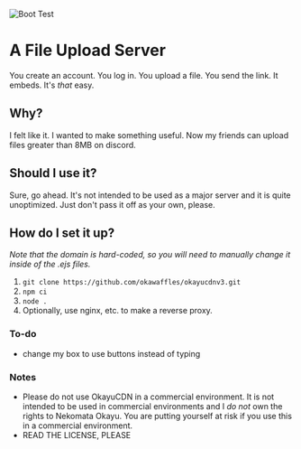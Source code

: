 ![Boot Test](https://github.com/okawaffles/OkayuCDNv3/actions/workflows/node.js.yml/badge.svg)

# A File Upload Server
You create an account. You log in. You upload a file. You send the link. It embeds.
It's *that* easy.

## Why?
I felt like it. I wanted to make something useful. Now my friends can upload files greater than 8MB on discord.

## Should I use it?
Sure, go ahead. It's not intended to be used as a major server and it is quite unoptimized. Just don't pass it off as your own, please.

## How do I set it up?
*Note that the domain is hard-coded, so you will need to manually change it inside of the .ejs files.*
1. `git clone https://github.com/okawaffles/okayucdnv3.git`
2. `npm ci`
3. `node .`
4. Optionally, use nginx, etc. to make a reverse proxy.

### To-do
- change my box to use buttons instead of typing

### Notes
- Please do not use OkayuCDN in a commercial environment. It is not intended to be used in commercial environments and I *do not* own the rights to Nekomata Okayu. You are putting yourself at risk if you use this in a commercial environment.
- READ THE LICENSE, PLEASE
